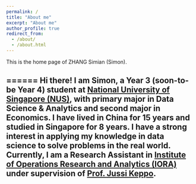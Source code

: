 ```yaml
---
permalink: /
title: "About me"
excerpt: "About me"
author_profile: true
redirect_from: 
  - /about/
  - /about.html
---
```


This is the home page of ZHANG Simian (Simon).

======
Hi there! I am Simon, a Year 3 (soon-to-be Year 4) student at [National University of Singapore (NUS)](https://www.nus.edu.sg/), with primary major in Data Science & Analytics and second major in Economics. 
I have lived in China for 15 years and studied in Singapore for 8 years. I have a strong interest in applying my knowledge in data science to solve problems in the real world. 
Currently, I am a Research Assistant in [Institute of Operations Research and Analytics (IORA)](https://iora.nus.edu.sg/) under supervision of [Prof. Jussi Keppo](https://www.jussikeppo.com/).
------

